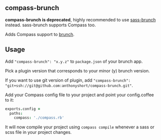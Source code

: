 ## compass-brunch

**compass-brunch is deprecated**, highly recommended to use [sass-brunch](https://github.com/brunch/sass-brunch) instead.
sass-brunch supports Compass too.

Adds Compass support to
[brunch](http://brunch.io).

## Usage
Add `"compass-brunch": "x.y.z"` to `package.json` of your brunch app.

Pick a plugin version that corresponds to your minor (y) brunch version.

If you want to use git version of plugin, add
`"compass-brunch": "git+ssh://git@github.com:anthonyshort/compass-brunch.git"`.

Add your Compass config file to your project and point your config.coffee to it:

```coffee
exports.config =
  paths:
    compass: './compass.rb'
```

It will now compile your project using `compass compile` whenever a sass or scss file in your project changes.
